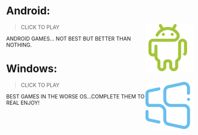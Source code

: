 # Android:
<img 
  src="Android.png"
  width="128"
  align="right"
/>
> CLICK TO PLAY

ANDROID GAMES... NOT BEST BUT BETTER THAN NOTHING.

# Windows:
<img 
  src="windows.png"
  width="128"
  align="right"
/>
> CLICK TO PLAY

BEST GAMES IN THE WORSE OS...COMPLETE THEM TO REAL ENJOY!
